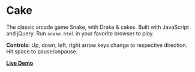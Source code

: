 # Cake

The classic arcade game Snake, with Drake & cakes.  Built with JavaScript and jQuery. Run `snake.html` in your favorite browser to play.

**Controls:** Up, down, left, right arrow keys change to respective direction.  Hit space to pause/unpause.

**[Live Demo](cake.charnuska.com)**
